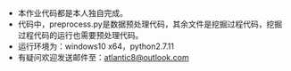 - 本作业代码都是本人独自完成。
- 代码中，preprocess.py是数据预处理代码，其余文件是挖掘过程代码，挖掘过程代码的运行也需要预处理代码。
- 运行环境为：windows10 x64，python2.7.11
- 有疑问欢迎发送邮件至：atlantic8@outlook.com